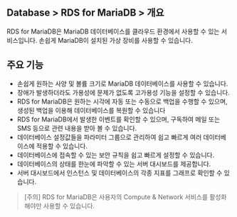 ## Database > RDS for MariaDB > 개요

RDS for MariaDB은 MariaDB 데이터베이스를 클라우드 환경에서 사용할 수 있는 서비스입니다. 손쉽게 MariaDB이 설치된 가상 장비를 사용할 수 있습니다.

## 주요 기능

* 손쉽게 원하는 사양 및 볼륨 크기로 MariaDB 데이터베이스를 사용할 수 있습니다.
* 장애가 발생하더라도 가용성에 문제가 없도록 고가용성 기능을 설정할 수 있습니다.
* RDS for MariaDB은 원하는 시각에 자동 또는 수동으로 백업을 수행할 수 있으며, 생성된 백업을 이용해 데이터베이스를 복원할 수 있습니다
* RDS for MariaDB에서 발생한 이벤트를 확인할 수 있으며, 구독하여 메일 또는 SMS 등으로 관련 내용을 받아 볼 수 있습니다.
* 데이터베이스 설정값들을 파라미터 그룹으로 관리하여 쉽고 빠르게 여러 데이터베이스에 적용할 수 있습니다.
* 데이터베이스에 접속할 수 있는 보안 규칙을 쉽고 빠르게 설정할 수 있습니다.
* 데이터베이스의 상태를 한눈에 파악할 수 있는 서버 대시보드를 제공합니다.
* 서버 대시보드에서 인스턴스 및 데이터베이스의 각종 지표를 그래프로 확인할 수 있습니다.

> [주의]
> RDS for MariaDB은 사용자의 Compute & Network 서비스를 활성화해야만 사용할 수 있습니다.